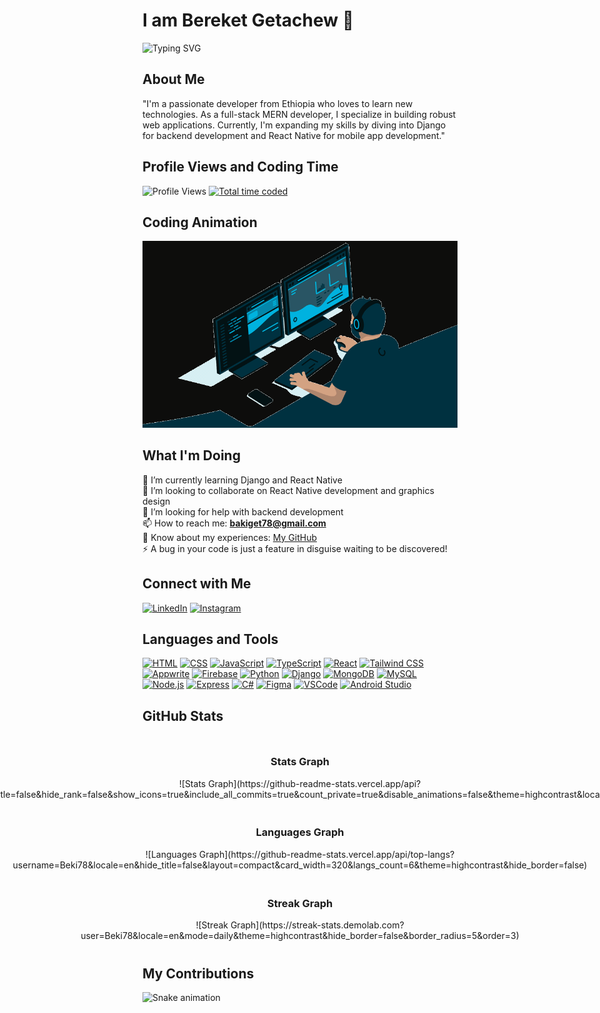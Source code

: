 # I am Bereket Getachew 👋

![Typing SVG](https://readme-typing-svg.herokuapp.com/?font=Righteous&size=35&center=true&vCenter=true&width=500&height=70&duration=4000&lines=Hi+There!+👋;+I'm+Bereket+Getachew!;)

## About Me

"I'm a passionate developer from Ethiopia who loves to learn new technologies. As a full-stack MERN developer, I specialize in building robust web applications. Currently, I'm expanding my skills by diving into Django for backend development and React Native for mobile app development."

## Profile Views and Coding Time

![Profile Views](https://komarev.com/ghpvc/?username=Beki78&label=Profile%20views&color=0e75b6&style=flat)
[![Total time coded](https://wakatime.com/badge/user/73b5c582-d566-4060-9eff-4bc19732a7da.svg)](https://wakatime.com/@73b5c582-d566-4060-9eff-4bc19732a7da)

## Coding Animation

![Coding](https://raw.githubusercontent.com/Potential17/Potential17/master/user%20(2).gif)

## What I'm Doing

🌱 I’m currently learning Django and React Native  
👯 I’m looking to collaborate on React Native development and graphics design  
🤝 I’m looking for help with backend development  
📫 How to reach me: **bakiget78@gmail.com**  
📄 Know about my experiences: [My GitHub](https://github.com/Beki78)  
⚡ A bug in your code is just a feature in disguise waiting to be discovered!

## Connect with Me

[![LinkedIn](https://skillicons.dev/icons?i=linkedin)](https://www.linkedin.com/in/bereketgetachew/)
[![Instagram](https://skillicons.dev/icons?i=instagram)](https://instagram.com/beki_b_gm)

## Languages and Tools

[![HTML](https://skillicons.dev/icons?i=html)](https://skillicons.dev)
[![CSS](https://skillicons.dev/icons?i=css)](https://skillicons.dev)
[![JavaScript](https://skillicons.dev/icons?i=js)](https://skillicons.dev)
[![TypeScript](https://skillicons.dev/icons?i=typescript)](https://skillicons.dev)
[![React](https://skillicons.dev/icons?i=react)](https://skillicons.dev)
[![Tailwind CSS](https://skillicons.dev/icons?i=tailwind)](https://skillicons.dev)
[![Appwrite](https://skillicons.dev/icons?i=appwrite)](https://skillicons.dev)
[![Firebase](https://skillicons.dev/icons?i=firebase)](https://skillicons.dev)
[![Python](https://skillicons.dev/icons?i=python)](https://skillicons.dev)
[![Django](https://skillicons.dev/icons?i=django)](https://skillicons.dev)
[![MongoDB](https://skillicons.dev/icons?i=mongodb)](https://skillicons.dev)
[![MySQL](https://skillicons.dev/icons?i=mysql)](https://skillicons.dev)
[![Node.js](https://skillicons.dev/icons?i=nodejs)](https://skillicons.dev)
[![Express](https://skillicons.dev/icons?i=express)](https://skillicons.dev)
[![C#](https://skillicons.dev/icons?i=cs)](https://skillicons.dev)
[![Figma](https://skillicons.dev/icons?i=figma)](https://skillicons.dev)
[![VSCode](https://skillicons.dev/icons?i=vscode)](https://skillicons.dev)
[![Android Studio](https://skillicons.dev/icons?i=androidstudio)](https://skillicons.dev)

## GitHub Stats

<div style="display: flex; justify-content: center; flex-wrap: wrap">
  <div style="margin: 10px; text-align: center">
    <h3>Stats Graph</h3>
    ![Stats Graph](https://github-readme-stats.vercel.app/api?username=Beki78&hide_title=false&hide_rank=false&show_icons=true&include_all_commits=true&count_private=true&disable_animations=false&theme=highcontrast&locale=en&hide_border=false)
  </div>

  <div style="margin: 10px; text-align: center">
    <h3>Languages Graph</h3>
    ![Languages Graph](https://github-readme-stats.vercel.app/api/top-langs?username=Beki78&locale=en&hide_title=false&layout=compact&card_width=320&langs_count=6&theme=highcontrast&hide_border=false)
  </div>

  <div style="margin: 10px; text-align: center">
    <h3>Streak Graph</h3>
    ![Streak Graph](https://streak-stats.demolab.com?user=Beki78&locale=en&mode=daily&theme=highcontrast&hide_border=false&border_radius=5&order=3)
  </div>
</div>

## My Contributions

![Snake animation](https://raw.githubusercontent.com/Beki78/Beki78/output/snake.svg)
